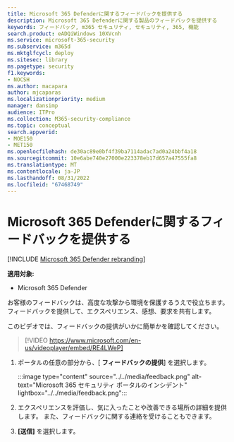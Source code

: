 ```yaml
---
title: Microsoft 365 Defenderに関するフィードバックを提供する
description: Microsoft 365 Defenderに関する製品のフィードバックを提供する
keywords: フィードバック, m365 セキュリティ, セキュリティ, 365, 機能
search.product: eADQiWindows 10XVcnh
ms.service: microsoft-365-security
ms.subservice: m365d
ms.mktglfcycl: deploy
ms.sitesec: library
ms.pagetype: security
f1.keywords:
- NOCSH
ms.author: macapara
author: mjcaparas
ms.localizationpriority: medium
manager: dansimp
audience: ITPro
ms.collection: M365-security-compliance
ms.topic: conceptual
search.appverid:
- MOE150
- MET150
ms.openlocfilehash: de30ac89e0bf4f39ba7114adac7ad0a24bbf4a18
ms.sourcegitcommit: 10e6abe740e27000e223378eb17d657a47555fa8
ms.translationtype: MT
ms.contentlocale: ja-JP
ms.lasthandoff: 08/31/2022
ms.locfileid: "67468749"
---
```

# <a name="provide-feedback-on-microsoft-365-defender"></a>Microsoft 365 Defenderに関するフィードバックを提供する

[!INCLUDE [Microsoft 365 Defender rebranding](../includes/microsoft-defender.md)]


**適用対象:**
- Microsoft 365 Defender

お客様のフィードバックは、高度な攻撃から環境を保護するうえで役立ちます。 フィードバックを提供して、エクスペリエンス、感想、要求を共有します。

このビデオでは、フィードバックの提供がいかに簡単かを確認してください。

> [!VIDEO https://www.microsoft.com/en-us/videoplayer/embed/RE4LWeP]


1. ポータルの任意の部分から、[ **フィードバックの提供**] を選択します。 

    :::image type="content" source="../../media/feedback.png" alt-text="Microsoft 365 セキュリティ ポータルのインシデント" lightbox="../../media/feedback.png":::   
 
2. エクスペリエンスを評価し、気に入ったことや改善できる場所の詳細を提供します。 また、フィードバックに関する連絡を受けることもできます。 

3. **[送信]** を選択します。
